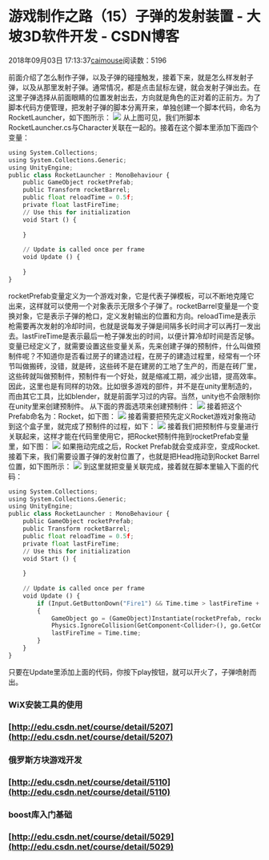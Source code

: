 
# 游戏制作之路（15）子弹的发射装置 - 大坡3D软件开发 - CSDN博客

2018年09月03日 17:13:37[caimouse](https://me.csdn.net/caimouse)阅读数：5196


前面介绍了怎么制作子弹，以及子弹的碰撞触发，接着下来，就是怎么样发射子弹，以及从那里发射子弹。通常情况，都是点击鼠标左键，就会发射子弹出去。在这里子弹选择从前面眼睛的位置发射出去，方向就是角色的正对着的正前方。为了脚本代码方便管理，把发射子弹的脚本分离开来，单独创建一个脚本代码，命名为RocketLauncher，如下图所示：
![](https://img-blog.csdn.net/20180903162718310?watermark/2/text/aHR0cHM6Ly9ibG9nLmNzZG4ubmV0L2NhaW1vdXNl/font/5a6L5L2T/fontsize/400/fill/I0JBQkFCMA==/dissolve/70)
从上图可见，我们所脚本RocketLauncher.cs与Character关联在一起的。接着在这个脚本里添加下面四个变量：
```python
using System.Collections;
using System.Collections.Generic;
using UnityEngine;
public class RocketLauncher : MonoBehaviour {
    public GameObject rocketPrefab;
    public Transform rocketBarrel;
    public float reloadTime = 0.5f;
    private float lastFireTime;
    // Use this for initialization
    void Start () {
		
	}
	
	// Update is called once per frame
	void Update () {
		
	}
}
```
rocketPrefab变量定义为一个游戏对象，它是代表子弹模板，可以不断地克隆它出来，这样就可以使用一个对象表示无限多个子弹了。rocketBarrel变量是一个变换对象，它是表示子弹的枪口，定义发射输出的位置和方向。reloadTime是表示枪需要再次发射的冷却时间，也就是说每发子弹是间隔多长时间才可以再打一发出去。lastFireTime是表示最后一枪子弹发出的时间，以便计算冷却时间是否足够。
变量已经定义了，就需要设置这些变量关系，先来创建子弹的预制件，什么叫做预制件呢？不知道你是否看过房子的建造过程，在房子的建造过程里，经常有一个环节叫做搬砖，没错，就是砖，这些砖不是在建房的工地了生产的，而是在砖厂里，这些砖就叫做预制件，预制件有一个好处，就是缩减工期，减少出错，提高效率。因此，这里也是有同样的功效。比如很多游戏的部件，并不是在unity里制造的，而由其它工具，比如blender，就是前面学习过的内容。当然，unity也不会限制你在unity里来创建预制件。
从下面的界面选项来创建预制件：
![](https://img-blog.csdn.net/20180903164831132?watermark/2/text/aHR0cHM6Ly9ibG9nLmNzZG4ubmV0L2NhaW1vdXNl/font/5a6L5L2T/fontsize/400/fill/I0JBQkFCMA==/dissolve/70)
接着把这个Prefab命名为：Rocket，如下图：
![](https://img-blog.csdn.net/20180903165126123?watermark/2/text/aHR0cHM6Ly9ibG9nLmNzZG4ubmV0L2NhaW1vdXNl/font/5a6L5L2T/fontsize/400/fill/I0JBQkFCMA==/dissolve/70)
接着需要把预先定义Rocket游戏对象拖动到这个盒子里，就完成了预制件的过程，如下：
![](https://img-blog.csdn.net/20180903165412840?watermark/2/text/aHR0cHM6Ly9ibG9nLmNzZG4ubmV0L2NhaW1vdXNl/font/5a6L5L2T/fontsize/400/fill/I0JBQkFCMA==/dissolve/70)
接着我们把预制件与变量进行关联起来，这样才能在代码里使用它，把Rocket预制件拖到rocketPrefab变量里，如下图：
![](https://img-blog.csdn.net/20180903165753597?watermark/2/text/aHR0cHM6Ly9ibG9nLmNzZG4ubmV0L2NhaW1vdXNl/font/5a6L5L2T/fontsize/400/fill/I0JBQkFCMA==/dissolve/70)
如果拖动完成之后，Rocket Prefab就会变成非空，变成Rocket.
接着下来，我们需要设置子弹的发射位置了，也就是把Head拖动到Rocket Barrel位置，如下图所示：
![](https://img-blog.csdn.net/20180903170646800?watermark/2/text/aHR0cHM6Ly9ibG9nLmNzZG4ubmV0L2NhaW1vdXNl/font/5a6L5L2T/fontsize/400/fill/I0JBQkFCMA==/dissolve/70)
到这里就把变量关联完成，接着就在脚本里输入下面的代码：
```python
using System.Collections;
using System.Collections.Generic;
using UnityEngine;
public class RocketLauncher : MonoBehaviour {
    public GameObject rocketPrefab;
    public Transform rocketBarrel;
    public float reloadTime = 0.5f;
    private float lastFireTime;
    // Use this for initialization
    void Start () {
		
	}
	
	// Update is called once per frame
	void Update () {
        if (Input.GetButtonDown("Fire1") && Time.time > lastFireTime + reloadTime)
        {
            GameObject go = (GameObject)Instantiate(rocketPrefab, rocketBarrel.position, Quaternion.LookRotation(rocketBarrel.forward));
            Physics.IgnoreCollision(GetComponent<Collider>(), go.GetComponent<Collider>());
            lastFireTime = Time.time;
        }
    }
}
```
只要在Update里添加上面的代码，你按下play按钮，就可以开火了，子弹喷射而出。
### WiX安装工具的使用
### [http://edu.csdn.net/course/detail/5207](http://edu.csdn.net/course/detail/5207)
### 俄罗斯方块游戏开发
### [http://edu.csdn.net/course/detail/5110](http://edu.csdn.net/course/detail/5110)
### boost库入门基础
### [http://edu.csdn.net/course/detail/5029](http://edu.csdn.net/course/detail/5029)

